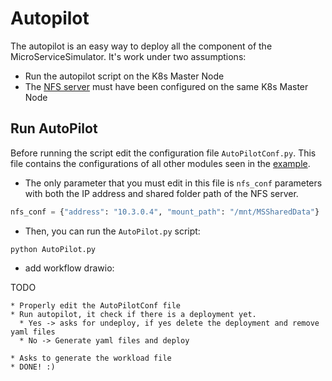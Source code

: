 # Autopilot
The autopilot is an easy way to deploy all the component of the MicroServiceSimulator. It's work under two assumptions:
* Run the autopilot script on the K8s Master Node
* The [NFS server](Docs/NFSConfig.md) must have been configured on the same K8s Master Node

## Run AutoPilot
Before running the script edit the configuration file `AutoPilotConf.py`. This file contains the configurations of all other modules seen in the [example](Example.md).  

* The only parameter that you must edit in this file is `nfs_conf` parameters with both the IP address and shared folder path of the NFS server.

```python
nfs_conf = {"address": "10.3.0.4", "mount_path": "/mnt/MSSharedData"}
```
* Then, you can run the `AutoPilot.py` script:
```shell
python AutoPilot.py
```

* add workflow drawio:
 
TODO

    * Properly edit the AutoPilotConf file
    * Run autopilot, it check if there is a deployment yet. 
      * Yes -> asks for undeploy, if yes delete the deployment and remove yaml files
      * No -> Generate yaml files and deploy
        
    * Asks to generate the workload file
    * DONE! :)
